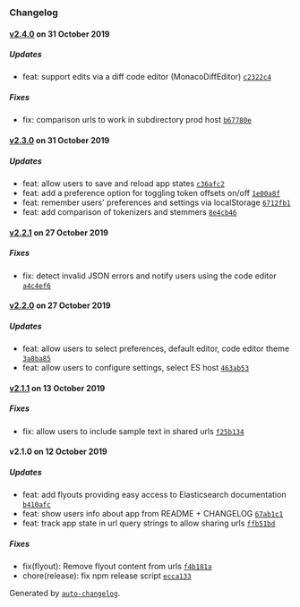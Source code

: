 ### Changelog

#### [v2.4.0](https://github.com/eemp/elasticsearch-analysis-inspector/compare/v2.3.0...v2.4.0) on 31 October 2019

##### Updates

- feat: support edits via a diff code editor (MonacoDiffEditor) [`c2322c4`](https://github.com/eemp/elasticsearch-analysis-inspector/commit/c2322c438f544b9a387a8363b8f0396a5927aad8)

##### Fixes

- fix: comparison urls to work in subdirectory prod host [`b67780e`](https://github.com/eemp/elasticsearch-analysis-inspector/commit/b67780e573fee1e86c34985700b0c325f95edada)

#### [v2.3.0](https://github.com/eemp/elasticsearch-analysis-inspector/compare/v2.2.1...v2.3.0) on 31 October 2019

##### Updates

- feat: allow users to save and reload app states [`c36afc2`](https://github.com/eemp/elasticsearch-analysis-inspector/commit/c36afc2135c130850f6d259ebb54dd3ed3277d24)
- feat: add a preference option for toggling token offsets on/off [`1e00a8f`](https://github.com/eemp/elasticsearch-analysis-inspector/commit/1e00a8fdc1d534cb6378dcb7cd53de8ec74254b8)
- feat: remember users' preferences and settings via localStorage [`6712fb1`](https://github.com/eemp/elasticsearch-analysis-inspector/commit/6712fb166db69214d63756c7dcfbba3301d1df98)
- feat: add comparison of tokenizers and stemmers [`8e4cb46`](https://github.com/eemp/elasticsearch-analysis-inspector/commit/8e4cb460a7b8f7593c15952b3694b507d84c5a83)

#### [v2.2.1](https://github.com/eemp/elasticsearch-analysis-inspector/compare/v2.2.0...v2.2.1) on 27 October 2019

##### Fixes

- fix: detect invalid JSON errors and notify users using the code editor [`a4c4ef6`](https://github.com/eemp/elasticsearch-analysis-inspector/commit/a4c4ef60189cd660ba15ab4d5ceced62ea104328)

#### [v2.2.0](https://github.com/eemp/elasticsearch-analysis-inspector/compare/v2.1.1...v2.2.0) on 27 October 2019

##### Updates

- feat: allow users to select preferences, default editor, code editor theme [`3a8ba85`](https://github.com/eemp/elasticsearch-analysis-inspector/commit/3a8ba85e99ef788202890369ad85f3c6ff0732e2)
- feat: allow users to configure settings, select ES host [`463ab53`](https://github.com/eemp/elasticsearch-analysis-inspector/commit/463ab53917193af20dacfd18a7c11f375e8b3c94)

#### [v2.1.1](https://github.com/eemp/elasticsearch-analysis-inspector/compare/v2.1.0...v2.1.1) on 13 October 2019

##### Fixes

- fix: allow users to include sample text in shared urls [`f25b134`](https://github.com/eemp/elasticsearch-analysis-inspector/commit/f25b134090921df181c871ee87a18e0177b3af84)

#### v2.1.0 on 12 October 2019

##### Updates

- feat: add flyouts providing easy access to Elasticsearch documentation [`b410afc`](https://github.com/eemp/elasticsearch-analysis-inspector/commit/b410afc8fde42c88bba07e7655765c9ed0eec4ff)
- feat: show users info about app from README + CHANGELOG [`67ab1c1`](https://github.com/eemp/elasticsearch-analysis-inspector/commit/67ab1c1b62854760bd6588a2c6d364e97b87a1da)
- feat: track app state in url query strings to allow sharing urls [`ffb51bd`](https://github.com/eemp/elasticsearch-analysis-inspector/commit/ffb51bdb73cfe2dd53656e930f81ef9e1329ae6f)

##### Fixes

- fix(flyout): Remove flyout content from urls [`f4b181a`](https://github.com/eemp/elasticsearch-analysis-inspector/commit/f4b181a19845aa40d7baf7485113601ecf1f8770)
- chore(release): fix npm release script [`ecca133`](https://github.com/eemp/elasticsearch-analysis-inspector/commit/ecca1331f0e31eb4bb62e9f3441492155136a352)

Generated by [`auto-changelog`](https://github.com/CookPete/auto-changelog).
